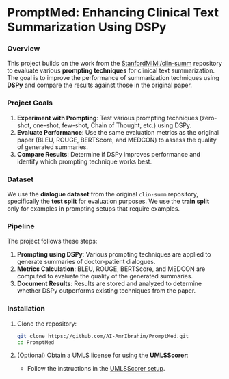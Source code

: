# **PromptMed: Enhancing Clinical Text Summarization Using DSPy**

### **Overview**
This project builds on the work from the [StanfordMIMI/clin-summ](https://github.com/StanfordMIMI/clin-summ) repository to evaluate various **prompting techniques** for clinical text summarization. The goal is to improve the performance of summarization techniques using **DSPy** and compare the results against those in the original paper.

### **Project Goals**
1. **Experiment with Prompting**: Test various prompting techniques (zero-shot, one-shot, few-shot, Chain of Thought, etc.) using DSPy.
2. **Evaluate Performance**: Use the same evaluation metrics as the original paper (BLEU, ROUGE, BERTScore, and MEDCON) to assess the quality of generated summaries.
3. **Compare Results**: Determine if DSPy improves performance and identify which prompting technique works best.

### **Dataset**
We use the **dialogue dataset** from the original `clin-summ` repository, specifically the **test split** for evaluation purposes. We use the **train split** only for examples in prompting setups that require examples.

### **Pipeline**
The project follows these steps:
1. **Prompting using DSPy**: Various prompting techniques are applied to generate summaries of doctor-patient dialogues.
2. **Metrics Calculation**: BLEU, ROUGE, BERTScore, and MEDCON are computed to evaluate the quality of the generated summaries.
3. **Document Results**: Results are stored and analyzed to determine whether DSPy outperforms existing techniques from the paper.

### **Installation**
1. Clone the repository:
    ```bash
    git clone https://github.com/AI-AmrIbrahim/PromptMed.git
    cd PromptMed
    ```

2. (Optional) Obtain a UMLS license for using the **UMLSScorer**:
    - Follow the instructions in the [UMLSScorer setup](https://github.com/StanfordMIMI/clin-summ/blob/main/README.md#umls-scorer).
